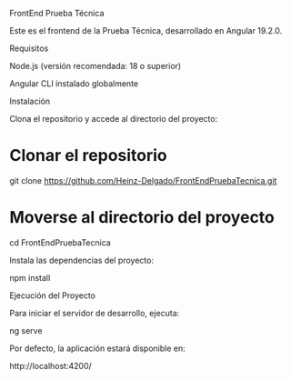 FrontEnd Prueba Técnica

Este es el frontend de la Prueba Técnica, desarrollado en Angular 19.2.0.

Requisitos

Node.js (versión recomendada: 18 o superior)

Angular CLI instalado globalmente

Instalación

Clona el repositorio y accede al directorio del proyecto:

# Clonar el repositorio
git clone https://github.com/Heinz-Delgado/FrontEndPruebaTecnica.git

# Moverse al directorio del proyecto
cd FrontEndPruebaTecnica

Instala las dependencias del proyecto:

npm install

Ejecución del Proyecto

Para iniciar el servidor de desarrollo, ejecuta:

ng serve

Por defecto, la aplicación estará disponible en:

http://localhost:4200/
